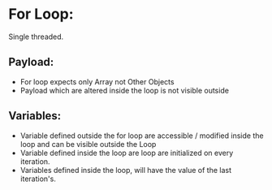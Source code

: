 # For Loop:
Single threaded.
## Payload:
* For loop expects only Array not Other Objects
* Payload which are altered inside the loop is not visible outside
## Variables:
* Variable defined outside the for loop are accessible / modified inside the loop and can be visible outside the Loop
* Variable defined inside the loop are loop are initialized on every iteration.
* Variables defined inside the loop, will have the value of the last iteration's.
